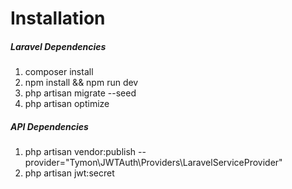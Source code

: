 # Installation

##### Laravel Dependencies
1. composer install
2. npm install && npm run dev
3. php artisan migrate --seed
4. php artisan optimize

##### API Dependencies
1. php artisan vendor:publish --provider="Tymon\JWTAuth\Providers\LaravelServiceProvider"
2. php artisan jwt:secret